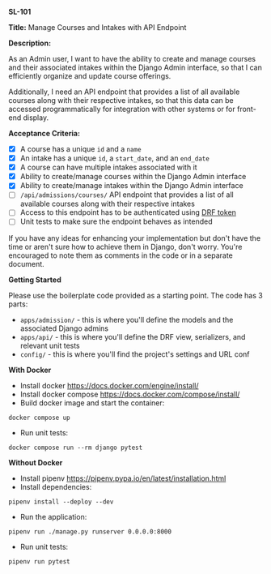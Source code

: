 **SL-101**

**Title:** Manage Courses and Intakes with API Endpoint

**Description:**

As an Admin user,
I want to have the ability to create and manage courses and their associated intakes within the Django Admin interface,
so that I can efficiently organize and update course offerings.

Additionally, I need an API endpoint that provides a list of all available courses along with their respective intakes,
so that this data can be accessed programmatically for integration with other systems or for front-end display.

**Acceptance Criteria:**

- [X] A course has a unique `id` and a `name`
- [X] An intake has a unique `id`, a `start_date`, and an `end_date`
- [X] A course can have multiple intakes associated with it
- [X] Ability to create/manage courses within the Django Admin interface
- [X] Ability to create/manage intakes within the Django Admin interface
- [ ] `/api/admissions/courses/` API endpoint that provides a list of all available courses along with their respective intakes
- [ ] Access to this endpoint has to be authenticated using [DRF token](https://www.django-rest-framework.org/api-guide/authentication/#tokenauthentication)
- [ ] Unit tests to make sure the endpoint behaves as intended

If you have any ideas for enhancing your implementation but don't have the time or aren't sure how to achieve them in Django, don't worry.
You're encouraged to note them as comments in the code or in a separate document.

**Getting Started**

Please use the boilerplate code provided as a starting point. The code has 3 parts:
- `apps/admission/` - this is where you'll define the models and the associated Django admins
- `apps/api/` - this is where you'll define the DRF view, serializers, and relevant unit tests
- `config/` - this is where you'll find the project's settings and URL conf

**With Docker**

- Install docker https://docs.docker.com/engine/install/
- Install docker compose https://docs.docker.com/compose/install/
- Build docker image and start the container:
```shell
docker compose up
```
- Run unit tests:
```shell
docker compose run --rm django pytest
```

**Without Docker**

- Install pipenv https://pipenv.pypa.io/en/latest/installation.html
- Install dependencies:
```shell
pipenv install --deploy --dev
```
- Run the application:
```shell
pipenv run ./manage.py runserver 0.0.0.0:8000
```
- Run unit tests:
```shell
pipenv run pytest
```
